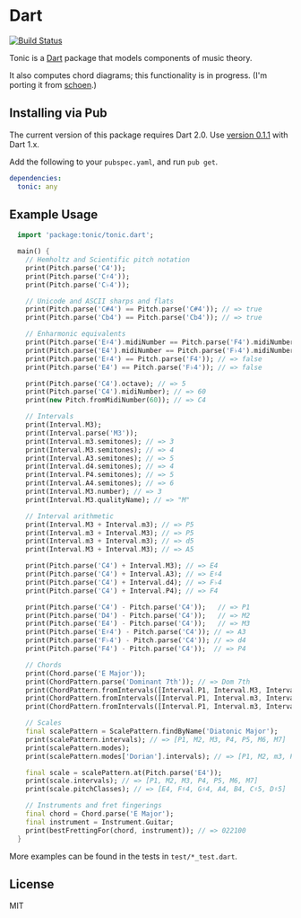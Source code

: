 # Dart

[![Build Status](https://travis-ci.org/osteele/dart-tonic.svg?branch=master)](https://travis-ci.org/osteele/dart-tonic)

Tonic is a [Dart](https://www.dartlang.org) package that models components of music theory.

It also computes chord diagrams; this functionality is in progress.
(I'm porting it from [schoen](https://github.com/osteele/schoen).)

## Installing via Pub

The current version of this package requires Dart 2.0. Use [version
0.1.1](https://github.com/osteele/dart-tonic/tree/v0.0.1) with Dart 1.x.

Add the following to your `pubspec.yaml`, and run `pub get`.

```yaml
dependencies:
  tonic: any
```

## Example Usage

```dart
  import 'package:tonic/tonic.dart';

  main() {
    // Hemholtz and Scientific pitch notation
    print(Pitch.parse('C4'));
    print(Pitch.parse('C♯4'));
    print(Pitch.parse('C♭4'));

    // Unicode and ASCII sharps and flats
    print(Pitch.parse('C#4') == Pitch.parse('C#4')); // => true
    print(Pitch.parse('Cb4') == Pitch.parse('Cb4')); // => true

    // Enharmonic equivalents
    print(Pitch.parse('E♯4').midiNumber == Pitch.parse('F4').midiNumber); // => true
    print(Pitch.parse('E4').midiNumber == Pitch.parse('F♭4').midiNumber); // => true
    print(Pitch.parse('E♯4') == Pitch.parse('F4')); // => false
    print(Pitch.parse('E4') == Pitch.parse('F♭4')); // => false

    print(Pitch.parse('C4').octave); // => 5
    print(Pitch.parse('C4').midiNumber); // => 60
    print(new Pitch.fromMidiNumber(60)); // => C4

    // Intervals
    print(Interval.M3);
    print(Interval.parse('M3'));
    print(Interval.m3.semitones); // => 3
    print(Interval.M3.semitones); // => 4
    print(Interval.A3.semitones); // => 5
    print(Interval.d4.semitones); // => 4
    print(Interval.P4.semitones); // => 5
    print(Interval.A4.semitones); // => 6
    print(Interval.M3.number); // => 3
    print(Interval.M3.qualityName); // => "M"

    // Interval arithmetic
    print(Interval.M3 + Interval.m3); // => P5
    print(Interval.m3 + Interval.M3); // => P5
    print(Interval.m3 + Interval.m3); // => d5
    print(Interval.M3 + Interval.M3); // => A5

    print(Pitch.parse('C4') + Interval.M3); // => E4
    print(Pitch.parse('C4') + Interval.A3); // => E♯4
    print(Pitch.parse('C4') + Interval.d4); // => F♭4
    print(Pitch.parse('C4') + Interval.P4); // => F4

    print(Pitch.parse('C4') - Pitch.parse('C4'));   // => P1
    print(Pitch.parse('D4') - Pitch.parse('C4'));   // => M2
    print(Pitch.parse('E4') - Pitch.parse('C4'));   // => M3
    print(Pitch.parse('E♯4') - Pitch.parse('C4')); // => A3
    print(Pitch.parse('F♭4') - Pitch.parse('C4')); // => d4
    print(Pitch.parse('F4') - Pitch.parse('C4'));  // => P4

    // Chords
    print(Chord.parse('E Major'));
    print(ChordPattern.parse('Dominant 7th')); // => Dom 7th
    print(ChordPattern.fromIntervals([Interval.P1, Interval.M3, Interval.P5])); // => Major
    print(ChordPattern.fromIntervals([Interval.P1, Interval.m3, Interval.P5])); // => Minor
    print(ChordPattern.fromIntervals([Interval.P1, Interval.m3, Interval.P5, Interval.m7])); // => Min 7th

    // Scales
    final scalePattern = ScalePattern.findByName('Diatonic Major');
    print(scalePattern.intervals); // => [P1, M2, M3, P4, P5, M6, M7]
    print(scalePattern.modes);
    print(scalePattern.modes['Dorian'].intervals); // => [P1, M2, m3, P4, P5, M6, m7]

    final scale = scalePattern.at(Pitch.parse('E4'));
    print(scale.intervals); // => [P1, M2, M3, P4, P5, M6, M7]
    print(scale.pitchClasses); // => [E4, F♯4, G♯4, A4, B4, C♯5, D♯5]

    // Instruments and fret fingerings
    final chord = Chord.parse('E Major');
    final instrument = Instrument.Guitar;
    print(bestFrettingFor(chord, instrument)); // => 022100
  }
```

More examples can be found in the tests in `test/*_test.dart`.

## License

MIT

